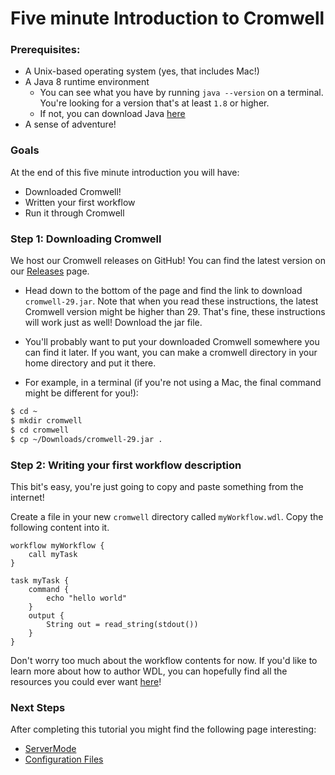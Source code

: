 # Five minute Introduction to Cromwell

### Prerequisites:

* A Unix-based operating system (yes, that includes Mac!)
* A Java 8 runtime environment 
	* You can see what you have by running `java --version` on a terminal. You're looking for a version that's at least `1.8` or higher.
	* If not, you can download Java [here](http://www.oracle.com/technetwork/java/javase/downloads/jdk8-downloads-2133151.html)
* A sense of adventure!

### Goals

At the end of this five minute introduction you will have:

- Downloaded Cromwell!
- Written your first workflow
- Run it through Cromwell

### Step 1: Downloading Cromwell

We host our Cromwell releases on GitHub! You can find the latest version on our [Releases](https://github.com/broadinstitute/cromwell/releases/latest) page.

* Head down to the bottom of the page and find the link to download `cromwell-29.jar`. Note that when you read these instructions, the latest Cromwell version might be higher than 29. That's fine, these instructions will work just as well! Download the jar file.

* You'll probably want to put your downloaded Cromwell somewhere you can find it later. If you want, you can make a cromwell directory in your home directory and put it there.

* For example, in a terminal (if you're not using a Mac, the final command might be different for you!):
```sh
$ cd ~
$ mkdir cromwell
$ cd cromwell
$ cp ~/Downloads/cromwell-29.jar .
```

### Step 2: Writing your first workflow description

This bit's easy, you're just going to copy and paste something from the internet!

Create a file in your new `cromwell` directory called `myWorkflow.wdl`. Copy the following content into it.

```wdl
workflow myWorkflow {
	call myTask
}

task myTask {
	command {
		echo "hello world"
	}
	output {
		String out = read_string(stdout())
	}
}
```

Don't worry too much about the workflow contents for now. If you'd like to learn more about how to author WDL, you can hopefully find all the resources you could ever want [here](https://github.com/openwdl/wdl)!


### Next Steps

After completing this tutorial you might find the following page interesting:

* [ServerMode](ServerMode)
* [Configuration Files](ConfigurationFiles)
